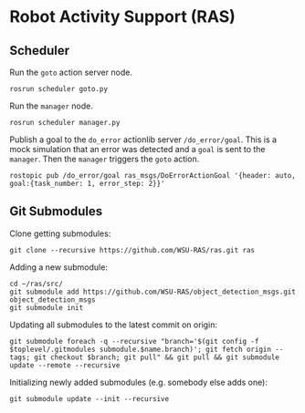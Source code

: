 # Robot Activity Support (RAS)

## Scheduler

Run the `goto` action server node.
```
rosrun scheduler goto.py
```

Run the `manager` node.
```
rosrun scheduler manager.py
```

Publish a goal to the `do_error` actionlib server `/do_error/goal`. This is a mock simulation that an error was detected and a `goal` is sent to the `manager`. Then the `manager` triggers the `goto` action.
```
rostopic pub /do_error/goal ras_msgs/DoErrorActionGoal '{header: auto, goal:{task_number: 1, error_step: 2}}'
```

## Git Submodules
Clone getting submodules:

    git clone --recursive https://github.com/WSU-RAS/ras.git ras

Adding a new submodule:

    cd ~/ras/src/
    git submodule add https://github.com/WSU-RAS/object_detection_msgs.git object_detection_msgs
    git submodule init

Updating all submodules to the latest commit on origin:

    git submodule foreach -q --recursive "branch='$(git config -f $toplevel/.gitmodules submodule.$name.branch)'; git fetch origin --tags; git checkout $branch; git pull" && git pull && git submodule update --remote --recursive

Initializing newly added submodules (e.g. somebody else adds one):

    git submodule update --init --recursive
